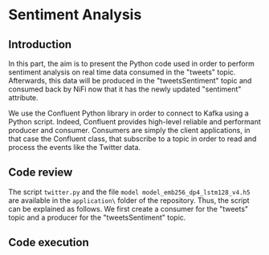# Sentiment Analysis

## Introduction

In this part, the aim is to present the Python code used in order to perform sentiment analysis on real time data consumed in the "tweets" topic. Afterwards, this data will be produced in the "tweetsSentiment" topic and consumed back by NiFi now that it has the newly updated "sentiment" attribute.

We use the Confluent Python library in order to connect to Kafka using a Python script. Indeed, Confluent provides high-level reliable and performant producer and consumer. Consumers are simply the client applications, in that case the Confluent class, that subscribe to a topic in order to read and process the events like the Twitter data.

## Code review

The script `twitter.py` and the file `model model_emb256_dp4_lstm128_v4.h5` are available in the `application\` folder of the repository. Thus, the script can be explained as follows. We first create a consumer for the "tweets" topic and a producer for the "tweetsSentiment" topic.

## Code execution
